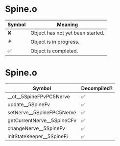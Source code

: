 # Spine.o
| Symbol | Meaning 
| ------------- | ------------- 
| :x: | Object has not yet been started. 
| :eight_pointed_black_star: | Object is in progress. 
| :white_check_mark: | Object is completed. 


# Spine.o
| Symbol | Decompiled? |
| ------------- | ------------- |
| __ct__5SpineFPvPC5Nerve | :white_check_mark: |
| update__5SpineFv | :white_check_mark: |
| setNerve__5SpineFPC5Nerve | :white_check_mark: |
| getCurrentNerve__5SpineCFv | :white_check_mark: |
| changeNerve__5SpineFv | :white_check_mark: |
| initStateKeeper__5SpineFi | :white_check_mark: |
